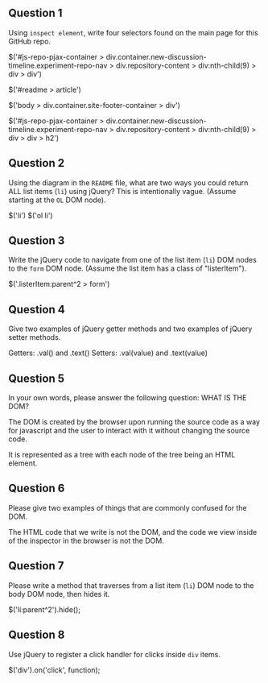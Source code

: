 ## Question 1

Using `inspect element`, write four selectors found on the main page for this
GitHub repo.

<!-- your answer starts here -->
$('#js-repo-pjax-container > div.container.new-discussion-timeline.experiment-repo-nav > div.repository-content > div:nth-child(9) > div > div')

$('#readme > article')

$('body > div.container.site-footer-container > div')

$('#js-repo-pjax-container > div.container.new-discussion-timeline.experiment-repo-nav > div.repository-content > div:nth-child(9) > div > div > h2')
<!-- your answer ends here -->

## Question 2

Using the diagram in the `README` file, what are two ways you could return ALL
list items (`li`) using jQuery? This is intentionally vague. (Assume starting
at the `OL` DOM node).

<!-- your answer starts here -->
$('li')
$('ol li')
<!-- your answer ends here -->

## Question 3

Write the jQuery code to navigate from one of the list item (`li`) DOM nodes to
the `form` DOM node. (Assume the list item has a class of "listerItem").

<!-- your answer starts here -->
$('.listerItem:parent^2 > form')
<!-- your answer ends here -->

## Question 4

Give two examples of jQuery getter methods and two examples of jQuery setter
methods.

<!-- your answer starts here -->
Getters: .val() and .text()
Setters: .val(value) and .text(value)
<!-- your answer ends here -->

## Question 5

In your own words, please answer the following question: WHAT IS THE DOM?

<!-- your answer starts here -->
The DOM is created by the browser upon running the source code as a way for javascript and the user to interact with it without changing the source code.

It is represented as a tree with each node of the tree being an HTML element.
<!-- your answer ends here -->

## Question 6

Please give two examples of things that are commonly confused for the DOM.

<!-- your answer starts here -->
The HTML code that we write is not the DOM, and the code we view inside of the inspector in the browser is not the DOM.
<!-- your answer ends here -->

## Question 7

Please write a method that traverses from a list item (`li`) DOM node to the
body DOM node, then hides it.

<!-- your answer starts here -->
$('li:parent^2').hide();
<!-- your answer ends here -->

## Question 8

Use jQuery to register a click handler for clicks inside `div` items.

<!-- your answer starts here -->
$('div').on('click', function);
<!-- your answer ends here -->
